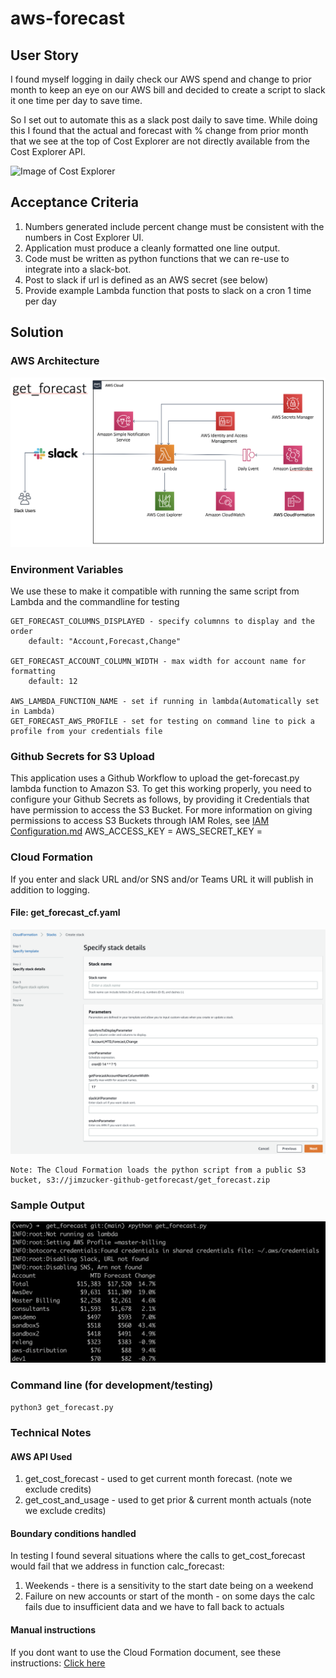 # aws-forecast
## User Story
I found myself logging in daily check our AWS spend and change to prior month to keep an eye on our AWS bill and decided to create a script to slack it one time per day to save time.

So I set out to automate this as a slack post daily to save time.  While doing this I found that the actual and forecast with % change from prior month that we see at the top of Cost Explorer are not directly available from the Cost Explorer API.  

![Image of Cost Explorer](https://github.com/jimzucker/aws-forecast/blob/main/images/cost_explorer.png)

## Acceptance Criteria
1. Numbers generated include percent change must be consistent with the numbers in Cost Explorer UI.
2. Application must produce a cleanly formatted one line output.
3. Code must be written as python functions that we can re-use to integrate into a slack-bot.
4. Post to slack if url is defined as an AWS secret (see below)
5. Provide example Lambda function that posts to slack on a cron 1 time per day

## Solution
### AWS Architecture
![AWS Architecture](https://github.com/jimzucker/aws-forecast/blob/main/images/aws_architecture.png)

### Environment Variables
We use these to make it compatible with running the same script from Lambda and the commandline for testing

	GET_FORECAST_COLUMNS_DISPLAYED - specify columnns to display and the order 
	    default: "Account,Forecast,Change"

	GET_FORECAST_ACCOUNT_COLUMN_WIDTH - max width for account name for formatting
		default: 12

	AWS_LAMBDA_FUNCTION_NAME - set if running in lambda(Automatically set in Lambda)
	GET_FORECAST_AWS_PROFILE - set for testing on command line to pick a profile from your credentials file


### Github Secrets for S3 Upload
This application uses a Github Workflow to upload the get-forecast.py lambda function to Amazon S3. 
To get this working properly, you need to configure your Github Secrets as follows, by providing it Credentials that have permission to access the S3 Bucket.
For more information on giving permissions to access S3 Buckets through IAM Roles, see [IAM Configuration.md](https://github.com/jimzucker/aws-forecast/blob/main/IAM_Configuration.md)
	AWS_ACCESS_KEY = <AWS Access Key ID>
	AWS_SECRET_KEY = <AWS Secret Access Key>

### Cloud Formation
If you enter and slack URL and/or SNS and/or Teams URL it will publish in addition to logging.

#### File: get_forecast_cf.yaml
![Cloud Formation Inputs ](https://github.com/jimzucker/aws-forecast/blob/main/images/cloudformation_inputs.png)

	Note: The Cloud Formation loads the python script from a public S3 bucket, s3://jimzucker-github-getforecast/get_forecast.zip
	
### Sample Output
![Sample Output of get_forecast](https://github.com/jimzucker/aws-forecast/blob/main/images/get_forecast_sample_output.png)
	
### Command line (for development/testing)
```python3 get_forecast.py```

### Technical Notes
#### AWS API Used
1. get_cost_forecast - used to get current month forecast. (note we exclude credits)
2. get_cost_and_usage - used to get prior & current month actuals (note we exclude credits)

#### Boundary conditions handled
In testing I found several situations where the calls to get_cost_forecast would fail that we address in function calc_forecast:
1. Weekends - there is a sensitivity to the start date being on a weekend
2. Failure on new accounts or start of the month - on some days the calc fails due to insufficient data and we have to fall back to actuals

#### Manual instructions
If you dont want to use the Cloud Formation document, see these instructions: [Click here](https://github.com/jimzucker/aws-forecast/blob/main/MANUAL_SETUP_README.md)
